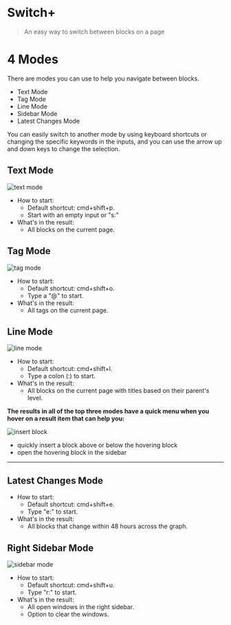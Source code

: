 # Switch+

> An easy way to switch between blocks on a page

# 4 Modes

There are modes you can use to help you navigate between blocks.

- Text Mode
- Tag Mode
- Line Mode
- Sidebar Mode
- Latest Changes Mode

You can easily switch to another mode by using keyboard shortcuts or changing the specific keywords in the inputs, and you can use the arrow up and down keys to change the selection.

## Text Mode

![text mode](https://user-images.githubusercontent.com/23192045/222134957-5fe1c182-0480-4398-b6e9-7428caf4481a.gif)

- How to start:
  - Default shortcut: cmd+shift+p.
  - Start with an empty input or "s:"
- What's in the result:
  - All blocks on the current page.

## Tag Mode

![tag mode](https://user-images.githubusercontent.com/23192045/222135084-ad94bb74-411d-4146-8335-bbd2fabc7192.gif)


- How to start:
  - Default shortcut: cmd+shift+o.
  - Type a "@" to start.
- What's in the result:
  - All tags on the current page.

## Line Mode

![line mode](https://user-images.githubusercontent.com/23192045/222135121-52e437d8-eb86-42bb-903a-ffb24d7a194a.gif)


- How to start:
  - Default shortcut: cmd+shift+l.
  - Type a colon (:) to start.
- What's in the result:
  - All blocks on the current page with titles based on their parent's level.

**The results in all of the top three modes have a quick menu when you hover on a result item that can help you:**

![insert block](https://user-images.githubusercontent.com/23192045/222135663-fef4fb1a-c0cb-4869-a483-42b15fca91c8.gif)


- quickly insert a block above or below the hovering block
- open the hovering block in the sidebar

---

## Latest Changes Mode

- How to start:
  - Default shortcut: cmd+shift+e.
  - Type "e:" to start.
- What's in the result:
  - All blocks that change within 48 hours across the graph.

## Right Sidebar Mode

![sidebar mode](https://user-images.githubusercontent.com/23192045/222135146-d975887d-d50c-4577-87d9-970f6441e480.gif)

- How to start:
  - Default shortcut: cmd+shift+u.
  - Type "r:" to start.
- What's in the result:
  - All open windows in the right sidebar.
  - Option to clear the windows.

